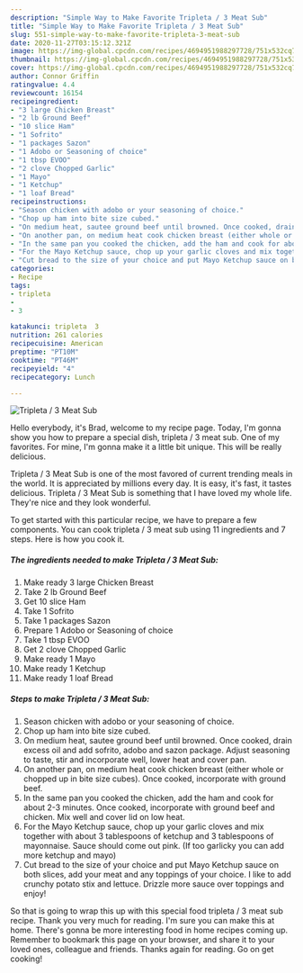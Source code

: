 ```yaml
---
description: "Simple Way to Make Favorite Tripleta / 3 Meat Sub"
title: "Simple Way to Make Favorite Tripleta / 3 Meat Sub"
slug: 551-simple-way-to-make-favorite-tripleta-3-meat-sub
date: 2020-11-27T03:15:12.321Z
image: https://img-global.cpcdn.com/recipes/4694951988297728/751x532cq70/tripleta-3-meat-sub-recipe-main-photo.jpg
thumbnail: https://img-global.cpcdn.com/recipes/4694951988297728/751x532cq70/tripleta-3-meat-sub-recipe-main-photo.jpg
cover: https://img-global.cpcdn.com/recipes/4694951988297728/751x532cq70/tripleta-3-meat-sub-recipe-main-photo.jpg
author: Connor Griffin
ratingvalue: 4.4
reviewcount: 16154
recipeingredient:
- "3 large Chicken Breast"
- "2 lb Ground Beef"
- "10 slice Ham"
- "1 Sofrito"
- "1 packages Sazon"
- "1 Adobo or Seasoning of choice"
- "1 tbsp EVOO"
- "2 clove Chopped Garlic"
- "1 Mayo"
- "1 Ketchup"
- "1 loaf Bread"
recipeinstructions:
- "Season chicken with adobo or your seasoning of choice."
- "Chop up ham into bite size cubed."
- "On medium heat, sautee ground beef until browned. Once cooked, drain excess oil and add sofrito, adobo and sazon package. Adjust seasoning to taste, stir and incorporate well, lower heat and cover pan."
- "On another pan, on medium heat cook chicken breast (either whole or chopped up in bite size cubes). Once cooked, incorporate with ground beef."
- "In the same pan you cooked the chicken, add the ham and cook for about 2-3 minutes. Once cooked, incorporate with ground beef and chicken. Mix well and cover lid on low heat."
- "For the Mayo Ketchup sauce, chop up your garlic cloves and mix together with about 3 tablespoons of ketchup and 3 tablespoons of mayonnaise. Sauce should come out pink. (If too garlicky you can add more ketchup and mayo)"
- "Cut bread to the size of your choice and put Mayo Ketchup sauce on both slices, add your meat and any toppings of your choice. I like to add crunchy potato stix and lettuce. Drizzle more sauce over toppings and enjoy!"
categories:
- Recipe
tags:
- tripleta
- 
- 3

katakunci: tripleta  3 
nutrition: 261 calories
recipecuisine: American
preptime: "PT10M"
cooktime: "PT46M"
recipeyield: "4"
recipecategory: Lunch

---
```



![Tripleta / 3 Meat Sub](https://img-global.cpcdn.com/recipes/4694951988297728/751x532cq70/tripleta-3-meat-sub-recipe-main-photo.jpg)

Hello everybody, it's Brad, welcome to my recipe page. Today, I'm gonna show you how to prepare a special dish, tripleta / 3 meat sub. One of my favorites. For mine, I'm gonna make it a little bit unique. This will be really delicious.



Tripleta / 3 Meat Sub is one of the most favored of current trending meals in the world. It is appreciated by millions every day. It is easy, it's fast, it tastes delicious. Tripleta / 3 Meat Sub is something that I have loved my whole life. They're nice and they look wonderful.


To get started with this particular recipe, we have to prepare a few components. You can cook tripleta / 3 meat sub using 11 ingredients and 7 steps. Here is how you cook it.

<!--inarticleads1-->

##### The ingredients needed to make Tripleta / 3 Meat Sub:

1. Make ready 3 large Chicken Breast
1. Take 2 lb Ground Beef
1. Get 10 slice Ham
1. Take 1 Sofrito
1. Take 1 packages Sazon
1. Prepare 1 Adobo or Seasoning of choice
1. Take 1 tbsp EVOO
1. Get 2 clove Chopped Garlic
1. Make ready 1 Mayo
1. Make ready 1 Ketchup
1. Make ready 1 loaf Bread




<!--inarticleads2-->

##### Steps to make Tripleta / 3 Meat Sub:

1. Season chicken with adobo or your seasoning of choice.
1. Chop up ham into bite size cubed.
1. On medium heat, sautee ground beef until browned. Once cooked, drain excess oil and add sofrito, adobo and sazon package. Adjust seasoning to taste, stir and incorporate well, lower heat and cover pan.
1. On another pan, on medium heat cook chicken breast (either whole or chopped up in bite size cubes). Once cooked, incorporate with ground beef.
1. In the same pan you cooked the chicken, add the ham and cook for about 2-3 minutes. Once cooked, incorporate with ground beef and chicken. Mix well and cover lid on low heat.
1. For the Mayo Ketchup sauce, chop up your garlic cloves and mix together with about 3 tablespoons of ketchup and 3 tablespoons of mayonnaise. Sauce should come out pink. (If too garlicky you can add more ketchup and mayo)
1. Cut bread to the size of your choice and put Mayo Ketchup sauce on both slices, add your meat and any toppings of your choice. I like to add crunchy potato stix and lettuce. Drizzle more sauce over toppings and enjoy!




So that is going to wrap this up with this special food tripleta / 3 meat sub recipe. Thank you very much for reading. I'm sure you can make this at home. There's gonna be more interesting food in home recipes coming up. Remember to bookmark this page on your browser, and share it to your loved ones, colleague and friends. Thanks again for reading. Go on get cooking!
